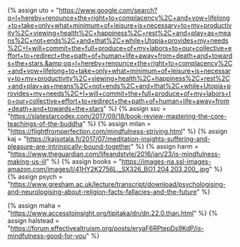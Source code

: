 {%	assign uto = "https://www.google.com/search?q=I+hereby+renounce+the+right+to+complacency%2C+and+vow+lifelong+to+take+only+what+minimum+of+leisure+is+necessary+to+my+productivity%2C+viewing+health%2C+happiness%2C+rest%2C+and+play+as+means%2C+not+ends%2C+and+that%2C+while+Utopia+provides+my+needs%2C+I+will+commit+the+full+produce+of+my+labors+to+our+collective+effort+to+redirect+the+path+of+human+life+away+from+death+and+towards+the+stars.&amp;oq=I+hereby+renounce+the+right+to+complacency%2C+and+vow+lifelong+to+take+only+what+minimum+of+leisure+is+necessary+to+my+productivity%2C+viewing+health%2C+happiness%2C+rest%2C+and+play+as+means%2C+not+ends%2C+and+that%2C+while+Utopia+provides+my+needs%2C+I+will+commit+the+full+produce+of+my+labors+to+our+collective+effort+to+redirect+the+path+of+human+life+away+from+death+and+towards+the+stars"	%}
{% 	assign ssc = "https://slatestarcodex.com/2017/09/18/book-review-mastering-the-core-teachings-of-the-buddha"		%}
{% 	assign milan = "https://flightfromperfection.com/mindfulness-striving.html"		%}
{% 	assign kaj = "https://kajsotala.fi/2017/07/meditation-insights-suffering-and-pleasure-are-intrinsically-bound-together"		%}
{% 	assign harm = "https://www.theguardian.com/lifeandstyle/2016/jan/23/is-mindfulness-making-us-ill"		%}
{% 	assign books = "https://images-na.ssl-images-amazon.com/images/I/41HY2K2756L._SX326_BO1,204,203,200_.jpg"		%}
{% 	assign psych = "https://www.gresham.ac.uk/lecture/transcript/download/psychologising-and-neurologising-about-religion-facts-fallacies-and-the-future"		%}

{% 	assign maha = "https://www.accesstoinsight.org/tipitaka/dn/dn.22.0.than.html"		%}
{% 	assign halstead = "https://forum.effectivealtruism.org/posts/eryaF6RPtepDs9KdP/is-mindfulness-good-for-you"		%}